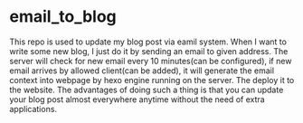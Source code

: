 # email_to_blog

This repo is used to update my blog post via eamil system. When I want to write some new blog, I just do it by sending an email to given address.
The server will check for new email every 10 minutes(can be configured), if new email arrives by allowed client(can be added), it will generate
the email context into webpage by hexo engine running on the server. The deploy it to the website.
The advantages of doing such a thing is that you can update your blog post almost everywhere anytime without the need of extra applications.
